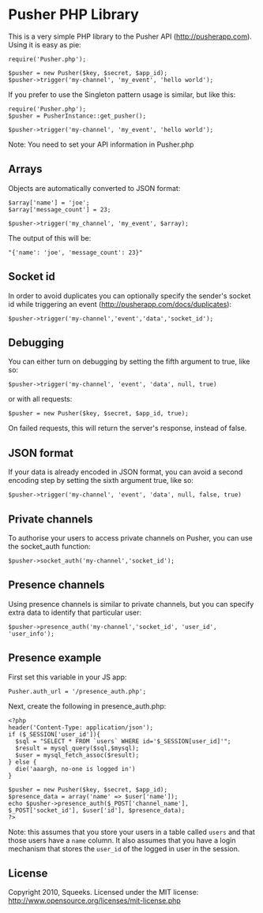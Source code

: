 Pusher PHP Library
==================

This is a very simple PHP library to the Pusher API (http://pusherapp.com).
Using it is easy as pie:

    require('Pusher.php');

    $pusher = new Pusher($key, $secret, $app_id);
    $pusher->trigger('my-channel', 'my_event', 'hello world');


If you prefer to use the Singleton pattern usage is similar, but like this:

    require('Pusher.php');
    $pusher = PusherInstance::get_pusher();

    $pusher->trigger('my-channel', 'my_event', 'hello world');

Note: You need to set your API information in Pusher.php

Arrays
------
Objects are automatically converted to JSON format:

    $array['name'] = 'joe';
    $array['message_count'] = 23;

    $pusher->trigger('my_channel', 'my_event', $array);

The output of this will be:

    "{'name': 'joe', 'message_count': 23}"

Socket id
---------
In order to avoid duplicates you can optionally specify the sender's socket id while triggering an event (http://pusherapp.com/docs/duplicates):

    $pusher->trigger('my-channel','event','data','socket_id');

Debugging
---------
You can either turn on debugging by setting the fifth argument to true, like so:

    $pusher->trigger('my-channel', 'event', 'data', null, true)

or with all requests:

    $pusher = new Pusher($key, $secret, $app_id, true);

On failed requests, this will return the server's response, instead of false.

JSON format
-----------

If your data is already encoded in JSON format, you can avoid a second encoding step by setting the sixth argument true, like so:

	$pusher->trigger('my-channel', 'event', 'data', null, false, true)

Private channels
----------------
To authorise your users to access private channels on Pusher, you can use the socket_auth function:

    $pusher->socket_auth('my-channel','socket_id');

Presence channels
-----------------
Using presence channels is similar to private channels, but you can specify extra data to identify that particular user:

    $pusher->presence_auth('my-channel','socket_id', 'user_id', 'user_info');

Presence example
----------------

First set this variable in your JS app:

    Pusher.auth_url = '/presence_auth.php';

Next, create the following in presence_auth.php:

    <?php
    header('Content-Type: application/json');
    if ($_SESSION['user_id']){
      $sql = "SELECT * FROM `users` WHERE id='$_SESSION[user_id]'";
      $result = mysql_query($sql,$mysql);
      $user = mysql_fetch_assoc($result);
    } else {
      die('aaargh, no-one is logged in')
    }
    
    $pusher = new Pusher($key, $secret, $app_id);
    $presence_data = array('name' => $user['name']);
    echo $pusher->presence_auth($_POST['channel_name'], $_POST['socket_id'], $user['id'], $presence_data);
    ?>

Note: this assumes that you store your users in a table called `users` and that those users have a `name` column. It also assumes that you have a login mechanism that stores the `user_id` of the logged in user in the session.
  

License
-------
Copyright 2010, Squeeks. Licensed under the MIT license: http://www.opensource.org/licenses/mit-license.php 


